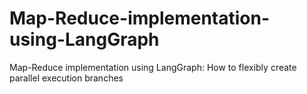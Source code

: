 # Map-Reduce-implementation-using-LangGraph
Map-Reduce implementation using LangGraph: How to flexibly create parallel execution branches
